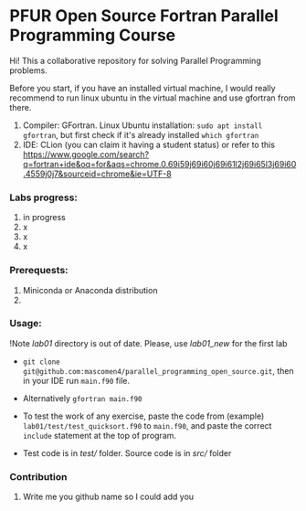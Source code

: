 # PFUR Open Source Fortran Parallel Programming Course

Hi! This a collaborative repository for solving Parallel Programming problems.   

Before you start, if you have an installed virtual machine, I would really recommend to run linux ubuntu in the virtual machine and use gfortran from there.

1. Compiler: GFortran. Linux Ubuntu installation: ``` sudo apt install gfortran ```, but first check if it's already installed ``` which gfortran ```
2. IDE: CLion (you can claim it having a student status) or refer to this https://www.google.com/search?q=fortran+ide&oq=for&aqs=chrome.0.69i59j69i60j69i61l2j69i65l3j69i60.4559j0j7&sourceid=chrome&ie=UTF-8

### Labs progress:
1. in progress
2. x
3. x
4. x

### Prerequests:
1. Miniconda or Anaconda distribution 
2. 


### Usage:
!Note *lab01* directory is out of date. Please, use *lab01_new* for the first lab

- ``` git clone git@github.com:mascomen4/parallel_programming_open_source.git ```, then in your IDE run ``` main.f90 ``` file.  

- Alternatively ``` gfortran main.f90 ```  

- To test the work of any exercise, paste the code from (example) ``` lab01/test/test_quicksort.f90 ``` to ``` main.f90 ```, and paste the correct ``` include ``` statement at the top of program.

- Test code is in *test/*  folder. Source code is in *src/*  folder

### Contribution 
1. Write me you github name so I could add you 
